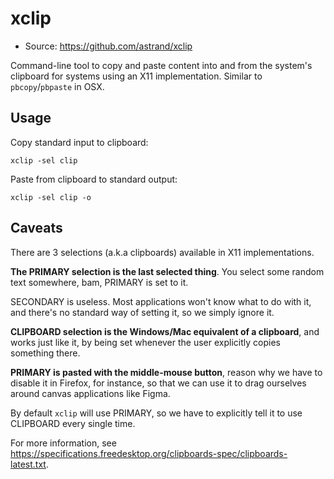 # xclip

- Source: https://github.com/astrand/xclip

Command-line tool to copy and paste content into and from the system's
clipboard for systems using an X11 implementation. Similar to `pbcopy`/`pbpaste`
in OSX.

## Usage

Copy standard input to clipboard:

```
xclip -sel clip
```

Paste from clipboard to standard output:

```
xclip -sel clip -o
```

## Caveats

There are 3 selections (a.k.a clipboards) available in X11 implementations.

**The PRIMARY selection is the last selected thing**. You select some random
text somewhere, bam, PRIMARY is set to it.

SECONDARY is useless. Most applications won't know what to do with it, and
there's no standard way of setting it, so we simply ignore it.

**CLIPBOARD selection is the Windows/Mac equivalent of a clipboard**, and works
just like it, by being set whenever the user explicitly copies something there.

**PRIMARY is pasted with the middle-mouse button**, reason why we have to
disable it in Firefox, for instance, so that we can use it to drag ourselves
around canvas applications like Figma.

By default `xclip` will use PRIMARY, so we have to explicitly tell it to use
CLIPBOARD every single time.

For more information, see
https://specifications.freedesktop.org/clipboards-spec/clipboards-latest.txt.
